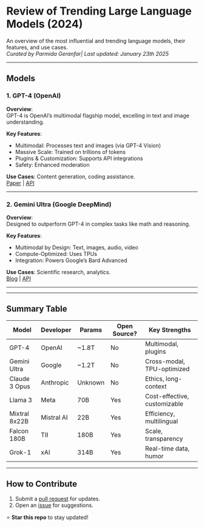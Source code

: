 # Review of Trending Large Language Models (2024)

An overview of the most influential and trending language models, their features, and use cases.  
*Curated by Parmida Geranfar| Last updated: January 23th 2025*  

---

## Models

### 1. **GPT-4 (OpenAI)**  
**Overview**:  
GPT-4 is OpenAI’s multimodal flagship model, excelling in text and image understanding.  

**Key Features**:  
- Multimodal: Processes text and images (via GPT-4 Vision)  
- Massive Scale: Trained on trillions of tokens  
- Plugins & Customization: Supports API integrations  
- Safety: Enhanced moderation  

**Use Cases**: Content generation, coding assistance.  
[Paper](https://cdn.openai.com/papers/gpt-4.pdf) | [API](https://openai.com/gpt-4)  

---

### 2. **Gemini Ultra (Google DeepMind)**  
**Overview**:  
Designed to outperform GPT-4 in complex tasks like math and reasoning.  

**Key Features**:  
- Multimodal by Design: Text, images, audio, video  
- Compute-Optimized: Uses TPUs  
- Integration: Powers Google’s Bard Advanced  

**Use Cases**: Scientific research, analytics.  
[Blog](https://blog.google/technology/ai/google-gemini-ai/) | [API](https://ai.google.dev/)  

---

<!-- Repeat for all 7 models following the same format -->

---

## Summary Table

| Model           | Developer    | Params  | Open Source? | Key Strengths               |
|-----------------|--------------|---------|--------------|-----------------------------|
| GPT-4           | OpenAI       | ~1.8T   | No           | Multimodal, plugins         |
| Gemini Ultra    | Google       | ~1.2T   | No           | Cross-modal, TPU-optimized  |
| Claude 3 Opus   | Anthropic    | Unknown | No           | Ethics, long-context        |
| Llama 3         | Meta         | 70B     | Yes          | Cost-effective, customizable|
| Mixtral 8x22B   | Mistral AI   | 22B     | Yes          | Efficiency, multilingual    |
| Falcon 180B     | TII          | 180B    | Yes          | Scale, transparency         |
| Grok-1          | xAI          | 314B    | Yes          | Real-time data, humor       |

---

## How to Contribute
1. Submit a [pull request](https://docs.github.com/en/pull-requests/collaborating-with-pull-requests/proposing-changes-to-your-work-with-pull-requests/about-pull-requests) for updates.  
2. Open an [issue](https://docs.github.com/en/issues/tracking-your-work-with-issues/creating-an-issue) for suggestions.  

⭐ **Star this repo** to stay updated!
